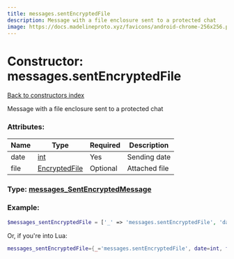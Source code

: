 ```yaml
---
title: messages.sentEncryptedFile
description: Message with a file enclosure sent to a protected chat
image: https://docs.madelineproto.xyz/favicons/android-chrome-256x256.png
---
```

# Constructor: messages.sentEncryptedFile  
[Back to constructors index](index.md)



Message with a file enclosure sent to a protected chat

### Attributes:

| Name     |    Type       | Required | Description |
|----------|---------------|----------|-------------|
|date|[int](../types/int.md) | Yes|Sending date|
|file|[EncryptedFile](../types/EncryptedFile.md) | Optional|Attached file|



### Type: [messages\_SentEncryptedMessage](../types/messages_SentEncryptedMessage.md)


### Example:

```php
$messages_sentEncryptedFile = ['_' => 'messages.sentEncryptedFile', 'date' => int, 'file' => EncryptedFile];
```  


Or, if you're into Lua:

```lua
messages_sentEncryptedFile={_='messages.sentEncryptedFile', date=int, file=EncryptedFile}

```


